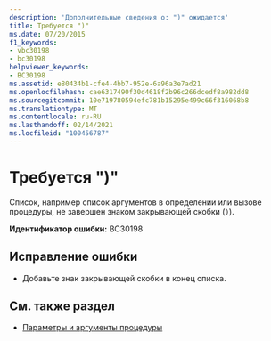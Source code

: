 ```yaml
---
description: 'Дополнительные сведения о: ")" ожидается'
title: Требуется ")"
ms.date: 07/20/2015
f1_keywords:
- vbc30198
- bc30198
helpviewer_keywords:
- BC30198
ms.assetid: e80434b1-cfe4-4bb7-952e-6a96a3e7ad21
ms.openlocfilehash: cae6317490f30d4618f2b96c266dcedf8a982dd8
ms.sourcegitcommit: 10e719780594efc781b15295e499c66f316068b8
ms.translationtype: MT
ms.contentlocale: ru-RU
ms.lasthandoff: 02/14/2021
ms.locfileid: "100456787"
---
```

# <a name="-expected"></a>Требуется ")"

Список, например список аргументов в определении или вызове процедуры, не завершен знаком закрывающей скобки (`)`).  
  
 **Идентификатор ошибки:** BC30198  
  
## <a name="to-correct-this-error"></a>Исправление ошибки  
  
- Добавьте знак закрывающей скобки в конец списка.  
  
## <a name="see-also"></a>См. также раздел

- [Параметры и аргументы процедуры](../programming-guide/language-features/procedures/procedure-parameters-and-arguments.md)
